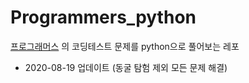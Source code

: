 # Programmers_python

[프로그래머스](https://programmers.co.kr/learn/challenges?tab=all_challenges) 의 코딩테스트 문제를 python으로 풀어보는 레포


* 2020-08-19 업데이트 (동굴 탐험 제외 모든 문제 해결)

